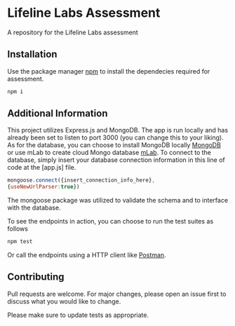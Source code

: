 # Lifeline Labs Assessment

A repository for the Lifeline Labs assessment

## Installation

Use the package manager [npm](https://www.npmjs.com/) to install the dependecies required for assessment.

```bash
npm i
```

## Additional Information

This project utilizes Express.js and MongoDB. The app is run locally and has already been set to listen to port 3000 (you can change this to your liking). As for the database, you can choose to install MongoDB locally [MongoDB](https://www.mongodb.com/try/download/community) or use mLab to create cloud Mongo database [mLab](https://mlab.com/). To connect to the database, simply insert your database connection information in this line of code at the [app.js] file.

```js
mongoose.connect({insert_connection_info_here},
{useNewUrlParser:true})
```

The mongoose package was utilized to validate the schema and to interface with the database.

To see the endpoints in action, you can choose to run the test suites as follows

```bash
npm test
```

Or call the endpoints using a HTTP client like [Postman](https://www.postman.com/downloads/).


## Contributing
Pull requests are welcome. For major changes, please open an issue first to discuss what you would like to change.

Please make sure to update tests as appropriate.
